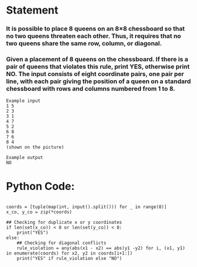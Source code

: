 # Statement
### It is possible to place 8 queens on an 8×8 chessboard so that no two queens threaten each other. Thus, it requires that no two queens share the same row, column, or diagonal.  

### Given a placement of 8 queens on the chessboard. If there is a pair of queens that violates this rule, print YES, otherwise print NO. The input consists of eight coordinate pairs, one pair per line, with each pair giving the position of a queen on a standard chessboard with rows and columns numbered from 1 to 8.

```
Example input
1 5
2 3
3 1
4 7
5 2
6 8
7 6
8 4
(shown on the picture)

Example output
NO
```


# Python Code:
```

coords = [tuple(map(int, input().split())) for _ in range(8)]
x_co, y_co = zip(*coords)

## Checking for duplicate x or y coordinates
if len(set(x_co)) < 8 or len(set(y_co)) < 8:
    print("YES")
else:
    ## Checking for diagonal conflicts
    rule_violation = any(abs(x1 - x2) == abs(y1 -y2) for i, (x1, y1) in enumerate(coords) for x2, y2 in coords[i+1:])
    print("YES" if rule_violation else "NO")

```

